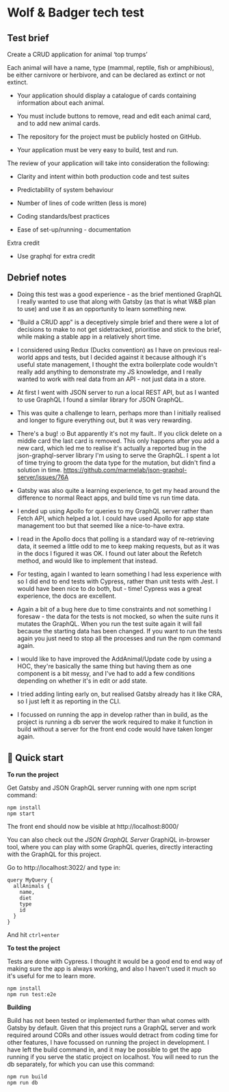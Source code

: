 # Wolf & Badger tech test

## Test brief

Create a CRUD application for animal ‘top trumps’

Each animal will have a name, type (mammal, reptile, fish or amphibious), be either carnivore or herbivore, and can be declared as extinct or not extinct.

- Your application should display a catalogue of cards containing information about each animal.

- You must include buttons to remove, read and edit each animal card, and to add new animal cards.

- The repository for the project must be publicly hosted on GitHub.

- Your application must be very easy to build, test and run.

The review of your application will take into consideration the following:

- Clarity and intent within both production code and test suites

- Predictability of system behaviour

- Number of lines of code written (less is more)

- Coding standards/best practices

- Ease of set-up/running - documentation

Extra credit

- Use graphql for extra credit

## Debrief notes

- Doing this test was a good experience - as the brief mentioned GraphQL I really wanted to use that along with Gatsby (as that is what W&B plan to use) and use it as an opportunity to learn something new.
- "Build a CRUD app" is a deceptively simple brief and there were a lot of decisions to make to not get sidetracked, prioritise and stick to the brief, while making a stable app in a relatively short time.
- I considered using Redux (Ducks convention) as I have on previous real-world apps and tests, but I decided against it because although it's useful state management, I thought the extra boilerplate code wouldn't really add anything to demonstrate my JS knowledge, and I really wanted to work with real data from an API - not just data in a store.
- At first I went with JSON server to run a local REST API, but as I wanted to use GraphQL I found a similar library for JSON GraphQL.
- This was quite a challenge to learn, perhaps more than I initially realised and longer to figure everything out, but it was very rewarding.
- There's a bug! :o But apparently it's not my fault..
  If you click delete on a middle card the last card is removed. This only happens after you add a new card, which led me to realise it's actually a reported bug in the json-graphql-server library I'm using to serve the GraphQL. I spent a lot of time trying to groom the data type for the mutation, but didn't find a solution in time.
  https://github.com/marmelab/json-graphql-server/issues/76A

- Gatsby was also quite a learning experience, to get my head around the difference to normal React apps, and build time vs run time data.
- I ended up using Apollo for queries to my GraphQL server rather than Fetch API, which helped a lot. I could have used Apollo for app state management too but that seemed like a nice-to-have extra.
- I read in the Apollo docs that polling is a standard way of re-retrieving data, it seemed a little odd to me to keep making requests, but as it was in the docs I figured it was OK. I found out later about the Refetch method, and would like to implement that instead.
- For testing, again I wanted to learn something I had less experience with so I did end to end tests with Cypress, rather than unit tests with Jest. I would have been nice to do both, but - time! Cypress was a great experience, the docs are excellent.
- Again a bit of a bug here due to time constraints and not something I foresaw - the data for the tests is not mocked, so when the suite runs it mutates the GraphQL. When you run the test suite again it will fail because the starting data has been changed. If you want to run the tests again you just need to stop all the processes and run the npm command again.

- I would like to have improved the AddAnimal/Update code by using a HOC, they're basically the same thing but having them as one component is a bit messy, and I've had to add a few conditions depending on whether it's in edit or add state.

- I tried adding linting early on, but realised Gatsby already has it like CRA, so I just left it as reporting in the CLI.

- I focussed on running the app in develop rather than in build, as the project is running a db server the work required to make it function in build without a server for the front end code would have taken longer again.

## 🚀 Quick start

**To run the project**

Get Gatsby and JSON GraphQL server running with one npm script command:

```shell
npm install
npm start
```

The front end should now be visible at http://localhost:8000/

You can also check out the _JSON GraphQL Server_ GraphiQL in-browser tool, where you can play with some GraphQL queries, directly interacting with the GraphQL for this project.

Go to http://localhost:3022/ and type in:

```shell
query MyQuery {
  allAnimals {
    name,
    diet
    type
    id
  }
}
```

And hit `ctrl+enter`

**To test the project**

Tests are done with Cypress. I thought it would be a good end to end way of making sure the app is always working, and also I haven't used it much so it's useful for me to learn more.

```shell
npm install
npm run test:e2e
```

**Building**

Build has not been tested or implemented further than what comes with Gatsby by default. Given that this project runs a GraphQL server and work required around CORs and other issues would detract from coding time for other features, I have focussed on running the project in development. I have left the build command in, and it may be possible to get the app running if you serve the static project on localhost. You will need to run the db separately, for which you can use this command:

```shell
npm run build
npm run db
```
